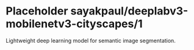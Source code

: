 # Placeholder sayakpaul/deeplabv3-mobilenetv3-cityscapes/1
Lightweight deep learning model for semantic image segmentation.

<!-- task: image-segmentation -->
<!-- network-architecture: deeplab-mobilenetv3-large-cityscapes-trainfine -->
<!-- dataset: cityscapes -->
<!-- fine-tunable: false -->
<!-- language: en -->
<!-- license: apache-2.0 -->
